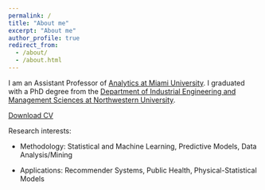 ```yaml
---
permalink: /
title: "About me"
excerpt: "About me"
author_profile: true
redirect_from:
  - /about/
  - /about.html
---
```


I am an Assistant Professor of [Analytics at Miami University](https://miamioh.edu/fsb/). I graduated with a PhD degree from the [Department of Industrial Engineering and Management Sciences at Northwestern University](https://www.mccormick.northwestern.edu/industrial/).  

[Download CV]({{https://ozgesurer.github.io}}/files/OS_CV.pdf)

Research interests:

* Methodology: Statistical and Machine Learning, Predictive Models, Data Analysis/Mining

* Applications: Recommender Systems, Public Health, Physical-Statistical Models
